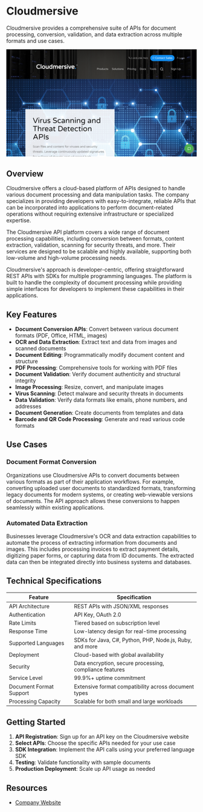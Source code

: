 
# Cloudmersive

Cloudmersive provides a comprehensive suite of APIs for document processing, conversion, validation, and data extraction across multiple formats and use cases.

![Cloudmersive](./assets/cloudmersive.png)

## Overview

Cloudmersive offers a cloud-based platform of APIs designed to handle various document processing and data manipulation tasks. The company specializes in providing developers with easy-to-integrate, reliable APIs that can be incorporated into applications to perform document-related operations without requiring extensive infrastructure or specialized expertise.

The Cloudmersive API platform covers a wide range of document processing capabilities, including conversion between formats, content extraction, validation, scanning for security threats, and more. Their services are designed to be scalable and highly available, supporting both low-volume and high-volume processing needs.

Cloudmersive's approach is developer-centric, offering straightforward REST APIs with SDKs for multiple programming languages. The platform is built to handle the complexity of document processing while providing simple interfaces for developers to implement these capabilities in their applications.

## Key Features

- **Document Conversion APIs**: Convert between various document formats (PDF, Office, HTML, images)
- **OCR and Data Extraction**: Extract text and data from images and scanned documents
- **Document Editing**: Programmatically modify document content and structure
- **PDF Processing**: Comprehensive tools for working with PDF files
- **Document Validation**: Verify document authenticity and structural integrity
- **Image Processing**: Resize, convert, and manipulate images
- **Virus Scanning**: Detect malware and security threats in documents
- **Data Validation**: Verify data formats like emails, phone numbers, and addresses
- **Document Generation**: Create documents from templates and data
- **Barcode and QR Code Processing**: Generate and read various code formats

## Use Cases

### Document Format Conversion

Organizations use Cloudmersive APIs to convert documents between various formats as part of their application workflows. For example, converting uploaded user documents to standardized formats, transforming legacy documents for modern systems, or creating web-viewable versions of documents. The API approach allows these conversions to happen seamlessly within existing applications.

### Automated Data Extraction

Businesses leverage Cloudmersive's OCR and data extraction capabilities to automate the process of extracting information from documents and images. This includes processing invoices to extract payment details, digitizing paper forms, or capturing data from ID documents. The extracted data can then be integrated directly into business systems and databases.

## Technical Specifications

| Feature | Specification |
|---------|---------------|
| API Architecture | REST APIs with JSON/XML responses |
| Authentication | API Key, OAuth 2.0 |
| Rate Limits | Tiered based on subscription level |
| Response Time | Low-latency design for real-time processing |
| Supported Languages | SDKs for Java, C#, Python, PHP, Node.js, Ruby, and more |
| Deployment | Cloud-based with global availability |
| Security | Data encryption, secure processing, compliance features |
| Service Level | 99.9%+ uptime commitment |
| Document Format Support | Extensive format compatibility across document types |
| Processing Capacity | Scalable for both small and large workloads |

## Getting Started

1. **API Registration**: Sign up for an API key on the Cloudmersive website
2. **Select APIs**: Choose the specific APIs needed for your use case
3. **SDK Integration**: Implement the API calls using your preferred language SDK
4. **Testing**: Validate functionality with sample documents
5. **Production Deployment**: Scale up API usage as needed

## Resources

- [Company Website](https://cloudmersive.com/)
